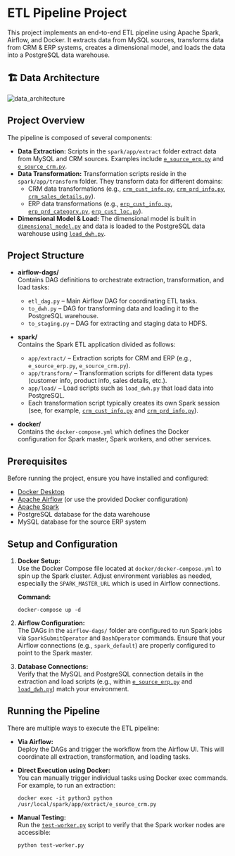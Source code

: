 
# ETL Pipeline Project

This project implements an end-to-end ETL pipeline using Apache Spark, Airflow, and Docker. It extracts data from MySQL sources, transforms data from CRM & ERP systems, creates a dimensional model, and loads the data into a PostgreSQL data warehouse.
## 🏗️ Data Architecture
![data_architecture](https://github.com/user-attachments/assets/6f41f133-e586-4d12-9f54-ceb23476f7ab)



## Project Overview

The pipeline is composed of several components:
- **Data Extraction:** Scripts in the `spark/app/extract` folder extract data from MySQL and CRM sources. Examples include [`e_source_erp.py`](e:\etl_pineline_project\spark\app\extract\e_source_erp.py) and [`e_source_crm.py`](e:\etl_pineline_project\spark\app\extract\e_source_crm.py).
- **Data Transformation:** Transformation scripts reside in the `spark/app/transform` folder. They transform data for different domains:
  - CRM data transformations (e.g., [`crm_cust_info.py`](e:\etl_pineline_project\spark\app\transform\crm_cust_info.py), [`crm_prd_info.py`](e:\etl_pineline_project\spark\app\transform\crm_prd_info.py), [`crm_sales_details.py`](e:\etl_pineline_project\spark\app\transform\crm_sales_details.py)).
  - ERP data transformations (e.g., [`erp_cust_info.py`](e:\etl_pineline_project\spark\app\transform\erp_cust_info.py), [`erp_prd_category.py`](e:\etl_pineline_project\spark\app\transform\erp_prd_category.py), [`erp_cust_loc.py`](e:\etl_pineline_project\spark\app\transform\erp_cust_loc.py)).
- **Dimensional Model & Load:** The dimensional model is built in [`dimensional_model.py`](e:\etl_pineline_project\spark\app\transform\dimensional_model.py) and data is loaded to the PostgreSQL data warehouse using [`load_dwh.py`](e:\etl_pineline_project\spark\app\load\load_dwh.py).

## Project Structure

- **airflow-dags/**  
  Contains DAG definitions to orchestrate extraction, transformation, and load tasks:
  - `etl_dag.py` – Main Airflow DAG for coordinating ETL tasks.
  - `to_dwh.py` – DAG for transforming data and loading it to the PostgreSQL warehouse.
  - `to_staging.py` – DAG for extracting and staging data to HDFS.

- **spark/**  
  Contains the Spark ETL application divided as follows:
  - `app/extract/` – Extraction scripts for CRM and ERP (e.g., `e_source_erp.py`, `e_source_crm.py`).
  - `app/transform/` – Transformation scripts for different data types (customer info, product info, sales details, etc.).
  - `app/load/` – Load scripts such as `load_dwh.py` that load data into PostgreSQL.
  - Each transformation script typically creates its own Spark session (see, for example, [`crm_cust_info.py`](e:\etl_pineline_project\spark\app\transform\crm_cust_info.py) and [`crm_prd_info.py`](e:\etl_pineline_project\spark\app\transform\crm_prd_info.py)).

- **docker/**  
  Contains the `docker-compose.yml` which defines the Docker configuration for Spark master, Spark workers, and other services.


## Prerequisites

Before running the project, ensure you have installed and configured:
- [Docker Desktop](https://www.docker.com/products/docker-desktop)
- [Apache Airflow](https://airflow.apache.org/) (or use the provided Docker configuration)
- [Apache Spark](https://spark.apache.org/)
- PostgreSQL database for the data warehouse
- MySQL database for the source ERP system

## Setup and Configuration

1. **Docker Setup:**  
   Use the Docker Compose file located at `docker/docker-compose.yml` to spin up the Spark cluster. Adjust environment variables as needed, especially the `SPARK_MASTER_URL` which is used in Airflow connections.

   **Command:**
   ```
   docker-compose up -d
   ```

2. **Airflow Configuration:**  
   The DAGs in the `airflow-dags/` folder are configured to run Spark jobs via `SparkSubmitOperator` and `BashOperator` commands. Ensure that your Airflow connections (e.g., `spark_default`) are properly configured to point to the Spark master.

3. **Database Connections:**  
   Verify that the MySQL and PostgreSQL connection details in the extraction and load scripts (e.g., within [`e_source_erp.py`](e:\etl_pineline_project\spark\app\extract\e_source_erp.py) and [`load_dwh.py`](e:\etl_pineline_project\spark\app\load\load_dwh.py)) match your environment.

## Running the Pipeline

There are multiple ways to execute the ETL pipeline:

- **Via Airflow:**  
  Deploy the DAGs and trigger the workflow from the Airflow UI. This will coordinate all extraction, transformation, and loading tasks.

- **Direct Execution using Docker:**  
  You can manually trigger individual tasks using Docker exec commands. For example, to run an extraction:
  ```
  docker exec -it python3 python /usr/local/spark/app/extract/e_source_crm.py
  ```

- **Manual Testing:**  
  Run the [`test-worker.py`](e:\etl_pineline_project\test-worker.py) script to verify that the Spark worker nodes are accessible:
  ```
  python test-worker.py
  ```
  

